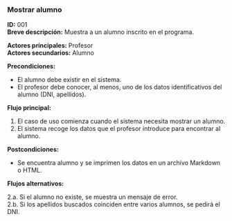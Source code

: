 ### **Mostrar alumno**

**ID:** 001 <br>
**Breve descripción:** Muestra a un alumno inscrito en el programa.

**Actores principales:** Profesor <br>
**Actores secundarios:** Alumno

**Precondiciones:**

+ El alumno debe existir en el sistema.
+ El profesor debe conocer, al menos, uno de los datos identificativos del alumno (DNI, apellidos).

**Flujo principal:**

1. El caso de uso comienza cuando el sistema necesita mostrar un alumno.
2. El sistema recoge los datos que el profesor introduce para encontrar al alumno.

**Postcondiciones:**

+ Se encuentra alumno y se imprimen los datos en un archivo Markdown o HTML.

**Flujos alternativos:**

 2.a. Si el alumno no existe, se muestra un mensaje de error.<br>
 2.b. Si los apellidos buscados coinciden entre varios alumnos, se pedirá el DNI.
